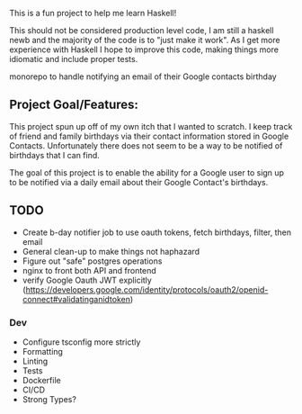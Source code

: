 This is a fun project to help me learn Haskell!

This should not be considered production level code, I am still a haskell newb
and the majority of the code is to "just make it work". As I get more experience
with Haskell I hope to improve this code, making things more idiomatic and
include proper tests.

monorepo to handle notifying an email of their Google contacts birthday

## Project Goal/Features:

This project spun up off of my own itch that I wanted to scratch. I keep track
of friend and family birthdays via their contact information stored in Google
Contacts. Unfortunately there does not seem to be a way to be notified of
birthdays that I can find.

The goal of this project is to enable the ability for a Google user to sign up
to be notified via a daily email about their Google Contact's birthdays.

## TODO

- Create b-day notifier job to use oauth tokens, fetch birthdays, filter, then email
- General clean-up to make things not haphazard
- Figure out "safe" postgres operations
- nginx to front both API and frontend
- verify Google Oauth JWT explicitly (https://developers.google.com/identity/protocols/oauth2/openid-connect#validatinganidtoken)

### Dev

- Configure tsconfig more strictly
- Formatting
- Linting
- Tests
- Dockerfile
- CI/CD
- Strong Types?
